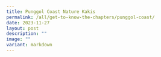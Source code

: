 ```yaml
---
title: Punggol Coast Nature Kakis
permalink: /all/get-to-know-the-chapters/punggol-coast/
date: 2023-11-27
layout: post
description: ""
image: ""
variant: markdown
---
```

<p></p>